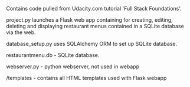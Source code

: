 Contains code pulled from Udacity.com tutorial 'Full Stack Foundations'. 

project.py launches a Flask web app containing for creating, editing, deleting and displaying restaurant menus contained in a SQLite database via the web.

database_setup.py uses SQLAlchemy ORM to set up SQLite database.

restaurantmenu.db - SQLite database.

webserver.py - python webserver, not used in webapp

/templates - contains all HTML templates used with Flask webapp